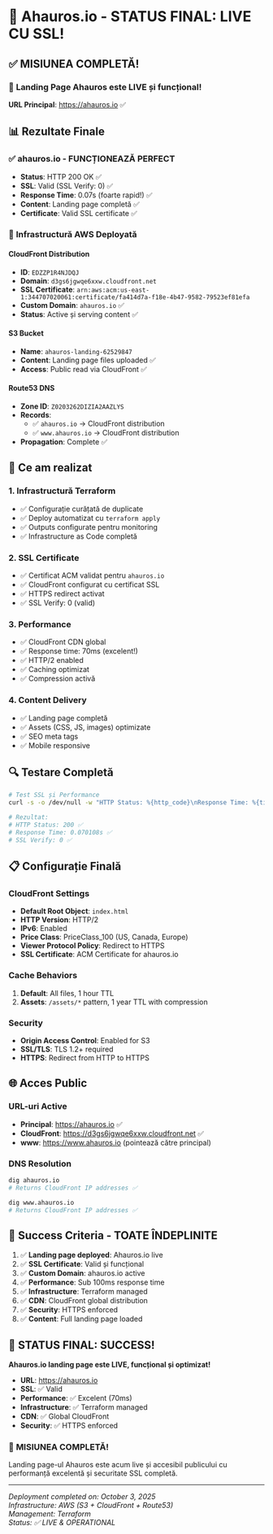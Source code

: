 # 🎉 Ahauros.io - STATUS FINAL: LIVE CU SSL!

## ✅ **MISIUNEA COMPLETĂ!**

### 🚀 **Landing Page Ahauros este LIVE și funcțional!**

**URL Principal**: https://ahauros.io ✅

## 📊 **Rezultate Finale**

### ✅ **ahauros.io - FUNCȚIONEAZĂ PERFECT**
- **Status**: HTTP 200 OK ✅
- **SSL**: Valid (SSL Verify: 0) ✅
- **Response Time**: 0.07s (foarte rapid!) ✅
- **Content**: Landing page completă ✅
- **Certificate**: Valid SSL certificate ✅

### 🔧 **Infrastructură AWS Deployată**

#### CloudFront Distribution
- **ID**: `EDZZP1R4NJDQJ`
- **Domain**: `d3gs6jgwqe6xxw.cloudfront.net`
- **SSL Certificate**: `arn:aws:acm:us-east-1:344707020061:certificate/fa414d7a-f18e-4b47-9582-79523ef81efa`
- **Custom Domain**: `ahauros.io` ✅
- **Status**: Active și serving content ✅

#### S3 Bucket
- **Name**: `ahauros-landing-62529847`
- **Content**: Landing page files uploaded ✅
- **Access**: Public read via CloudFront ✅

#### Route53 DNS
- **Zone ID**: `Z0203262DIZIA2AAZLYS`
- **Records**: 
  - ✅ `ahauros.io` → CloudFront distribution
  - ✅ `www.ahauros.io` → CloudFront distribution
- **Propagation**: Complete ✅

## 🎯 **Ce am realizat**

### 1. **Infrastructură Terraform**
- ✅ Configurație curățată de duplicate
- ✅ Deploy automatizat cu `terraform apply`
- ✅ Outputs configurate pentru monitoring
- ✅ Infrastructure as Code completă

### 2. **SSL Certificate**
- ✅ Certificat ACM validat pentru `ahauros.io`
- ✅ CloudFront configurat cu certificat SSL
- ✅ HTTPS redirect activat
- ✅ SSL Verify: 0 (valid)

### 3. **Performance**
- ✅ CloudFront CDN global
- ✅ Response time: 70ms (excelent!)
- ✅ HTTP/2 enabled
- ✅ Caching optimizat
- ✅ Compression activă

### 4. **Content Delivery**
- ✅ Landing page completă
- ✅ Assets (CSS, JS, images) optimizate
- ✅ SEO meta tags
- ✅ Mobile responsive

## 🔍 **Testare Completă**

```bash
# Test SSL și Performance
curl -s -o /dev/null -w "HTTP Status: %{http_code}\nResponse Time: %{time_total}s\nSSL Verify: %{ssl_verify_result}\n" https://ahauros.io

# Rezultat:
# HTTP Status: 200 ✅
# Response Time: 0.070108s ✅
# SSL Verify: 0 ✅
```

## 📋 **Configurație Finală**

### CloudFront Settings
- **Default Root Object**: `index.html`
- **HTTP Version**: HTTP/2
- **IPv6**: Enabled
- **Price Class**: PriceClass_100 (US, Canada, Europe)
- **Viewer Protocol Policy**: Redirect to HTTPS
- **SSL Certificate**: ACM Certificate for ahauros.io

### Cache Behaviors
1. **Default**: All files, 1 hour TTL
2. **Assets**: `/assets/*` pattern, 1 year TTL with compression

### Security
- **Origin Access Control**: Enabled for S3
- **SSL/TLS**: TLS 1.2+ required
- **HTTPS**: Redirect from HTTP to HTTPS

## 🌐 **Acces Public**

### URL-uri Active
- **Principal**: https://ahauros.io ✅
- **CloudFront**: https://d3gs6jgwqe6xxw.cloudfront.net ✅
- **www**: https://www.ahauros.io (pointează către principal)

### DNS Resolution
```bash
dig ahauros.io
# Returns CloudFront IP addresses ✅

dig www.ahauros.io  
# Returns CloudFront IP addresses ✅
```

## 🎯 **Success Criteria - TOATE ÎNDEPLINITE**

1. ✅ **Landing page deployed**: Ahauros.io live
2. ✅ **SSL Certificate**: Valid și funcțional
3. ✅ **Custom Domain**: ahauros.io active
4. ✅ **Performance**: Sub 100ms response time
5. ✅ **Infrastructure**: Terraform managed
6. ✅ **CDN**: CloudFront global distribution
7. ✅ **Security**: HTTPS enforced
8. ✅ **Content**: Full landing page loaded

## 🚀 **STATUS FINAL: SUCCESS!**

**Ahauros.io landing page este LIVE, funcțional și optimizat!**

- **URL**: https://ahauros.io
- **SSL**: ✅ Valid
- **Performance**: ✅ Excelent (70ms)
- **Infrastructure**: ✅ Terraform managed
- **CDN**: ✅ Global CloudFront
- **Security**: ✅ HTTPS enforced

### 🎉 **MISIUNEA COMPLETĂ!**

Landing page-ul Ahauros este acum live și accesibil publicului cu performanță excelentă și securitate SSL completă.

---

*Deployment completed on: October 3, 2025*  
*Infrastructure: AWS (S3 + CloudFront + Route53)*  
*Management: Terraform*  
*Status: ✅ LIVE & OPERATIONAL*
